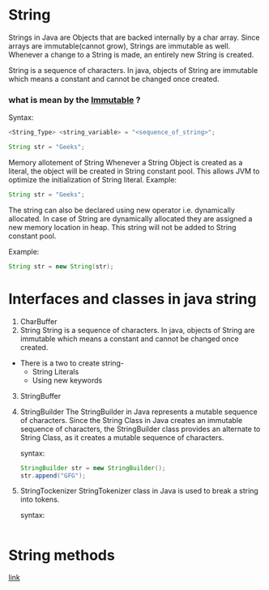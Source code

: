 # String 

Strings in Java are Objects that are backed internally by a char array. 
Since arrays are immutable(cannot grow), Strings are immutable as well. 
Whenever a change to a String is made, an entirely new String is created. 

String is a sequence of characters. In java, objects of String are immutable which means a constant and cannot be changed once created.

### what is mean by the <a href = "https://www.programiz.com/java-programming/examples/create-immutable-class">Immutable</a> ?

Syntax:
```java
<String_Type> <string_variable> = "<sequence_of_string>";

String str = "Geeks";
```

Memory allotement of String
Whenever a String Object is created as a literal, the object will be created in String constant pool. 
This allows JVM to optimize the initialization of String literal.
Example:
```java
String str = "Geeks";
```

The string can also be declared using new operator i.e. dynamically allocated. 
In case of String are dynamically allocated they are assigned a new memory location in heap. 
This string will not be added to String constant pool.

Example:
```java
String str = new String(str);
```

# Interfaces and classes in java string
1. CharBuffer
2. String
   String is a sequence of characters. In java, objects of String are immutable which means a constant and cannot be changed once created.
  - There is a two to create string-
    - String Literals
    - Using new keywords
3. StringBuffer

4. StringBuilder
   The StringBuilder in Java represents a mutable sequence of characters. Since the String Class in Java creates an immutable sequence of characters, the              StringBuilder class provides an alternate to String Class, as it creates a mutable sequence of characters.
   
   syntax:
   ```java
   StringBuilder str = new StringBuilder();
   str.append("GFG");
   ```
5. StringTockenizer
   StringTokenizer class in Java is used to break a string into tokens. 
   
   syntax:
   ```java
   
   ```

# String methods
  <a href= "https://www.geeksforgeeks.org/string-class-in-java/?ref=lbp">link</a>
 


